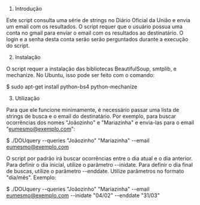 1) Introdução

Este script consulta uma série de strings no Diário Oficial da União e envia um email com os resultados. O script requer que o usuário possua uma conta no gmail para enviar o email com os resultados ao destinatário. O login e a senha desta conta serão serão perguntados durante a execução do script.

2) Instalação

O script requer a instalação das bibliotecas BeautifulSoup, smtplib, e mechanize. No Ubuntu, isso pode ser feito com o comando:

$ sudo apt-get install python-bs4 python-mechanize

3) Utilização

Para que ele funcione minimamente, é necessário passar uma lista de strings de busca e o email do destinatário. Por exemplo, para buscar ocorrências dos nomes "Joãozinho" e "Mariazinha" e envia-las para o email "eumesmo@exemplo.com":

$ ./DOUquery --queries "Joãozinho" "Mariazinha" --email eumesmo@exemplo.com

O script por padrão irá buscar ocorrências entre o dia atual e o dia anterior. Para definir o dia inicial, utilize o parâmetro --inidate. Para definir o dia final de buscas, utilize o parâmetro --enddate. Utilize parâmetros no formato "dia/mês". Exemplo:

$ ./DOUquery --queries "Joãozinho" "Mariazinha" --email eumesmo@exemplo.com --inidate "04/02" --enddate "31/03"
